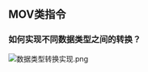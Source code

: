 ## MOV类指令

### 如何实现不同数据类型之间的转换？
![数据类型转换实现.png](https://upload-images.jianshu.io/upload_images/7066251-3de1e1ea679b039d.png?imageMogr2/auto-orient/strip%7CimageView2/2/w/1240)